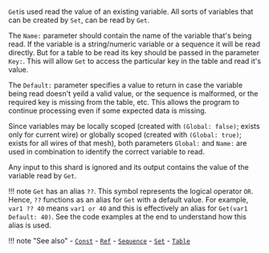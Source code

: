 `Get`is used read the value of an existing variable. All sorts of variables that can be created by `Set`, can be read by `Get`. 

The `Name:` parameter should contain the name of the variable that's being read. If the variable is a string/numeric variable or a sequence it will be read directly. But for a table to be read its key should be passed in the parameter `Key:`. This will allow `Get` to access the particular key in the table and read it's value.

The `Default:` parameter specifies a value to return in case the variable being read doesn't yeild a valid value, or the sequence is malformed, or the required key is missing from the table, etc. This allows the program to continue processing even if some expected data is missing.

Since variables may be locally scoped (created with `(Global: false)`; exists only for current wire) or globally scoped (created with `(Global: true)`; exists for all wires of that mesh), both parameters `Global:` and `Name:` are used in combination to identify the correct variable to read.

Any input to this shard is ignored and its output contains the value of the variable read by `Get`.

!!! note
    `Get` has an alias `??`. This symbol represents the logical operator `OR`. Hence, `??` functions as an alias for `Get` with a default value. For example, `var1 ?? 40` means `var1 or 40` and this is effectively an alias for `Get(var1 Default: 40)`. See the code examples at the end to understand how this alias is used.

!!! note "See also"
    - [`Const`](../Const)
    - [`Ref`](../Ref)
    - [`Sequence`](../Sequence)
    - [`Set`](../Get)
    - [`Table`](../Table)
